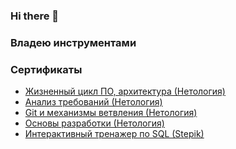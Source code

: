 ### Hi there 👋

### Владею инструментами
<!--
[<image width="40px" alt="Brain" src="https://www.freeiconspng.com/uploads/brain-icon-png-12.png"/>](https://ru.wikipedia.org/wiki/%D0%93%D0%BE%D0%BB%D0%BE%D0%B2%D0%BD%D0%BE%D0%B9_%D0%BC%D0%BE%D0%B7%D0%B3_%D1%87%D0%B5%D0%BB%D0%BE%D0%B2%D0%B5%D0%BA%D0%B0)
[<image width="40px" alt="Git" src="https://upload.wikimedia.org/wikipedia/commons/thumb/3/3f/Git_icon.svg/1200px-Git_icon.svg.png"/>](https://git-scm.com/)
[<image width="40px" alt="MySQL" src="https://www.seotheater.de/wp-content/uploads/2021/10/logo-mysql-26353.png"/>](https://www.mysql.com/)
[<image width="40px" alt="Draw.io" src="https://drawio-app.com/wp-content/uploads/2021/05/drawio_logo_RGB_symbol_large.png"/>](https://www.draw.io/)
[<image width="40px" alt="XMind" src="https://assets.xmind.net/www/assets/images/xmind2021/xmind2021-logo_512x512@2x-b5005db0ed.png"/>](https://www.xmind.net/)
[<image width="40px" alt="Enterprise Architect" src="https://www.sparxsystems.com/images/earose.png"/>](https://www.sparxsystems.com/)
[<image width="40px" alt="Postman" src="https://user-images.githubusercontent.com/7853266/44114706-9c72dd08-9fd1-11e8-8d9d-6d9d651c75ad.png"/>](https://www.postman.com/)
[<image width="40px" alt="VSCode" src="https://cdn.icon-icons.com/icons2/2107/PNG/512/file_type_vscode_icon_130084.png"/>](https://code.visualstudio.com/)
[<image width="40px" alt="PyCharm" src="https://dashboard.snapcraft.io/site_media/appmedia/2017/05/pycharm_logo_256.png"/>](https://www.jetbrains.com/pycharm/)
[<image width="40px" alt="Bash" src="https://cdn-icons-png.flaticon.com/512/919/919837.png"/>](https://tiswww.case.edu/php/chet/bash/bashtop.html)
[<image width="40px" alt="Linux" src="https://kernel.org/theme/images/logos/tux.png"/>](https://kernel.org/)
-->

### Сертификаты
- [Жизненный цикл ПО, архитектура (Нетология)](/certificates/netology-lifecycle.pdf)
- [Анализ требований (Нетология)](/certificates/netology-requirements.pdf)
- [Git и механизмы ветвления (Нетология)](/certificates/netology-git.pdf)
- [Основы разработки (Нетология)](/certificates/netology-development.pdf)
- [Интерактивный тренажер по SQL (Stepik)](/certificates/stepik-sql.pdf)

<!--
### Владею инструментами
Brain, Git, MySQL, Draw.io, XMind, Enterprise Architect, Postman, VSCode, PyCharm, Bash, Linux

-->

<!--
**gitscure/gitscure** is a ✨ _special_ ✨ repository because its `README.md` (this file) appears on your GitHub profile.

Here are some ideas to get you started:

- 🔭 I’m currently working on ...
- 🌱 I’m currently learning ...
- 👯 I’m looking to collaborate on ...
- 🤔 I’m looking for help with ...
- 💬 Ask me about ...
- 📫 How to reach me: ...
- 😄 Pronouns: ...
- ⚡ Fun fact: ...
-->
